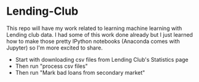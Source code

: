 # Lending-Club
This repo will have my work related to learning machine learning with Lending club data. I had some of this work done already but I just learned how to make those pretty IPython notebooks (Anaconda comes with Jupyter) so I'm more excited to share. 

* Start with downloading csv files from Lending Club's Statistics page
* Then run "process csv files" 
* Then run "Mark bad loans from secondary market"
